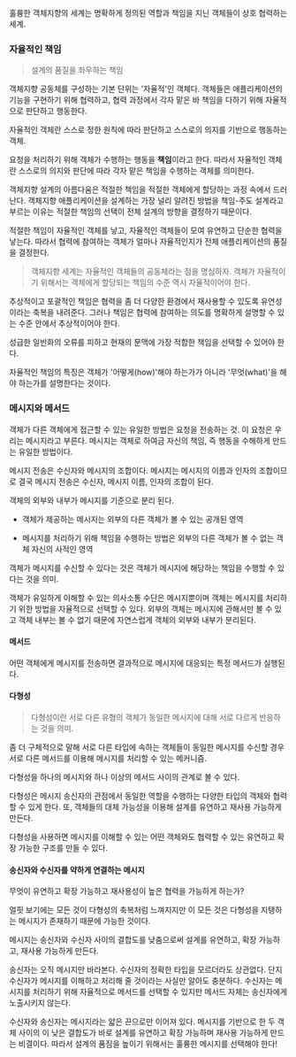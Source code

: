 훌륭한 객체지향의 세계는 명확하게 정의된 역할과 책임을 지닌 객체들이 상호 협력하는 세계.

### 자율적인 책임

> 설계의 품질을 좌우하는 책임

객체지향 공동체를 구성하는 기본 단위는 '자율적'인 객체다. 객체들은 애플리케이션의 기능을 구현하기 위해 협력하고, 협력 과정에서 각자 맡은 바 책임을 다하기 위해 자율적으로 판단하고 행동한다.

자율적인 객체란 스스로 정한 원칙에 따라 판단하고 스스로의 의지를 기반으로 행동하는 객체.

요청을 처리하기 위해 객체가 수행하는 행동을 **책임**이라고 한다. 따라서 자율적인 객체란 스스로의 의지와 판단에 따라 각자 맡은 책임을 수행하는 객체를 의미한다.

객체지향 설계의 아름다움은 적절한 책임을 적절한 객체에게 할당하는 과정 속에서 드러난다. 객체지향 애플리케이션을 설계하는 가장 널리 알려진 방법을 책임-주도 설계라고 부르는 이유는 적절한 책임의 선택이 전체 설계의 방향을 결정하기 때문이다.

적절한 책임이 자율적인 객체를 낳고, 자율적인 객체들이 모여 유연하고 단순한 협력을 낳는다. 따라서 협력에 참여하는 객체가 얼마나 자율적인지가 전체 애플리케이션의 품질을 결정한다.

> 객체지향 세계는 자율적인 객체들의 공동체라는 점을 명심하자. 객체가 자율적이기 위해서는 객체에게 할당되는 책임의 수준 역시 자율적이어야 한다.

추상적이고 포괄적인 책임은 협력을 좀 더 다양한 환경에서 재사용할 수 있도록 유연성이라는 축복을 내려준다.
그러나 책임은 협력에 참여하는 의도를 명확하게 설명할 수 있는 수준 안에서 추상적이어야 한다.

성급한 일반화의 오류를 피하고 현재의 문맥에 가장 적합한 책임을 선택할 수 있어야 한다.

자율적인 책임의 특징은 객체가 '어떻게(how)'해야 하는가가 아니라 '무엇(what)'을 해야 하는가를 설명한다는 것이다.

### 메시지와 메서드

객체가 다른 객체에게 접근할 수 있는 유일한 방법은 요청을 전송하는 것.
이 요청은 우리는 메시지라고 부른다. 메시지는 객체로 하여금 자신의 책임, 즉 행동을 수해하게 만드는 유일한 방법이다.

메시지 전송은 수신자와 메시지의 조합이다. 메시지는 메시지의 이름과 인자의 조합이므로 결국 메시지 전송은 수신자, 메시지 이름, 인자의 조합이 된다.

객체의 외부와 내부가 메시지를 기준으로 분리 된다.

- 객체가 제공하는 메시지는 외부의 다른 객체가 볼 수 있는 공개된 영역

- 메시지를 처리하기 위해 책임을 수행하는 방법은 외부의 다른 객체가 볼 수 없는 객체 자신의 사적인 영역

객체가 메시지를 수신할 수 있다는 것은 객체가 메시지에 해당하는 책임을 수행할 수 있다는 것을 의미.

객체가 유일하게 이해할 수 있는 의사소통 수단은 메시지뿐이며 객체는 메시지를 처리하기 위한 방법을 자율적으로 선택할 수 있다.
외부의 객체는 메시지에 관해서만 볼 수 있고 객체 내부는 볼 수 없기 때문에 자연스럽게 객체의 외부와 내부가 분리된다.

#### 메서드

어떤 객체에게 메시지를 전송하면 결과적으로 메시지에 대응되는 특정 메서드가 실행된다.

#### 다형성

> 다형성이란 서로 다른 유형의 객체가 동일한 메시지에 대해 서로 다르게 반응하는 것을 의미.

좀 더 구체적으로 말해 서로 다른 타입에 속하는 객체들이 동일한 메시지를 수신할 경우 서로 다른 메서드를 이용해 메시지를 처리할 수 있는 메커니즘.

다형성을 하나의 메시지와 하나 이상의 메서드 사이의 관계로 볼 수 있다.

다형성은 메시지 송신자의 관점에서 동일한 역할을 수행하는 다양한 타입의 객체와 협력할 수 있게 한다. 또, 객체들의 대체 가능성을 이용해 설계를 유연하고 재사용 가능하게 만든다.

다형성을 사용하면 메시지를 이해할 수 있는 어떤 객체와도 협력할 수 있는 유연하고 확장 가능한 구조를 만들 수 있다.

#### 송신자와 수신자를 약하게 연결하는 메시지

무엇이 유연하고 확장 가능하고 재사용성이 높은 협력을 가능하게 하는가?

얼핏 보기에는 모든 것이 다형성의 축복처럼 느껴지지만 이 모든 것은 다형성을 지탱하는 메시지가 존재하기 때문에 가능한 것이다.

메시지는 송신자와 수신자 사이의 결합도를 낮춤으로써 설계를 유연하고, 확장 가능하고, 재사용 가능하게 만든다.

송신자는 오직 메시지만 바라본다. 수신자의 정확한 타입을 모르더라도 상관없다. 단지 수신자가 메시지를 이해하고 처리해 줄 것이라는 사실만 알아도 충분하다.
수신자는 메시지를 처리하기 위해 자율적으로 메서드를 선택할 수 있지만 메서드 자체는 송신자에게 노출시키지 않는다.

수신자와 송신자는 메시지라는 얇은 끈으로만 이어져 있다. 메시지를 기반으로 한 두 객체 사이의 이 낮은 결합도가 바로 설계를 유연하고 확장 가능하며 재사용 가능하게 만드는 비결이다. 따라서 설계의 품짐을 높이기 위해서는 훌륭한 메시지를 선택해야 한다!